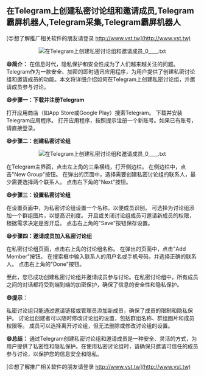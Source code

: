 ## **在Telegram上创建私密讨论组和邀请成员,Telegram霸屏机器人,Telegram采集,Telegram霸屏机器人**

[😍想了解推广相关软件的朋友请登录 http://www.vst.tw](http://www.vst.tw)

 <center><img src="https://vst.tw/MP4/tuiguang/png/3.png" alt="在Telegram上创建私密讨论组和邀请成员_0____.txt"></center>

**😄简介：**
在信息时代，隐私保护和安全性成为了人们越来越关注的问题。Telegram作为一款安全、加密的即时通讯应用程序，为用户提供了创建私密讨论组和邀请成员的功能。本文将详细介绍如何在Telegram上创建私密讨论组，并邀请成员参与讨论。

**😄步骤一：下载并注册Telegram**

打开应用商店（如App Store或Google Play）搜索Telegram。
下载并安装Telegram应用程序。
打开应用程序，按照提示注册一个新账号。如果已有账号，请直接登录。

**😄步骤二：创建私密讨论组**

 <center><img src="https://vst.tw/MP4/tuiguang/png/4.png" alt="在Telegram上创建私密讨论组和邀请成员_0____.txt"></center>

在Telegram主界面，点击左上角的三条横线，打开侧边栏。
在侧边栏中，点击"New Group"按钮。
在弹出的页面中，选择需要创建私密讨论组的联系人，最少需要选择两个联系人。
点击右下角的"Next"按钮。

**😄步骤三：设置私密讨论组**

在设置页面中，为私密讨论组设置一个名称，以便成员识别。
可选择为讨论组添加一个群组图片，以提高识别度。
开启或关闭讨论组成员可邀请新成员的权限，根据需求决定是否开启。
点击右上角的"Save"按钮保存设置。

**😄步骤四：邀请成员加入私密讨论组**

在私密讨论组页面，点击右上角的讨论组名称。
在弹出的页面中，点击"Add Member"按钮。
在搜索框中输入联系人的用户名或手机号码，并选择正确的联系人。
点击右上角的"Done"按钮。

至此，您已成功创建私密讨论组并邀请成员参与讨论。在私密讨论组中，所有成员之间的对话都将受到端到端的加密保护，确保了信息的安全性和隐私保护。

**😄提示：**

私密讨论组只能通过邀请链接或管理员添加新成员，确保了成员的限制和隐私保护。
讨论组创建者可以随时修改讨论组的设置，包括群组名称、群组图片和成员权限等。
成员可以选择离开讨论组，但无法删除或修改讨论组的设置。

**😄总结：**
通过Telegram创建私密讨论组和邀请成员是一种安全、灵活的方式，为用户提供了私密性和隐私保护。在使用私密讨论组时，请确保只邀请可信任的成员参与讨论，以保护您的信息安全和隐私。

[😍想了解推广相关软件的朋友请登录 http://www.vst.tw](http://www.vst.tw)



